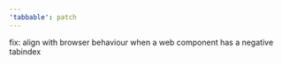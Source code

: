 ```yaml
---
'tabbable': patch
---
```


fix: align with browser behaviour when a web component has a negative tabindex
